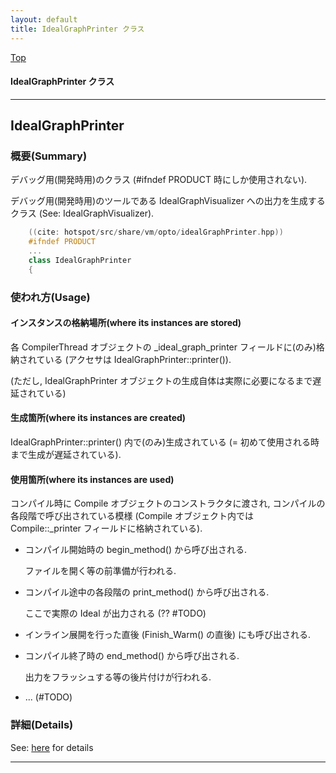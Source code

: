 ```yaml
---
layout: default
title: IdealGraphPrinter クラス 
---
```

[Top](../index.html)

#### IdealGraphPrinter クラス 



---
## <a name="noHE0dfXjQ" id="noHE0dfXjQ">IdealGraphPrinter</a>

### 概要(Summary)
デバッグ用(開発時用)のクラス (#ifndef PRODUCT 時にしか使用されない).

デバッグ用(開発時用)のツールである IdealGraphVisualizer への出力を生成するクラス (See: IdealGraphVisualizer).


```cpp
    ((cite: hotspot/src/share/vm/opto/idealGraphPrinter.hpp))
    #ifndef PRODUCT
    ...
    class IdealGraphPrinter
    {
```

### 使われ方(Usage)
#### インスタンスの格納場所(where its instances are stored)
各 CompilerThread オブジェクトの _ideal_graph_printer フィールドに(のみ)格納されている
(アクセサは IdealGraphPrinter::printer()).

(ただし, IdealGraphPrinter オブジェクトの生成自体は実際に必要になるまで遅延されている)

#### 生成箇所(where its instances are created)
IdealGraphPrinter::printer() 内で(のみ)生成されている (= 初めて使用される時まで生成が遅延されている).

#### 使用箇所(where its instances are used)
コンパイル時に Compile オブジェクトのコンストラクタに渡され, コンパイルの各段階で呼び出されている模様
(Compile オブジェクト内では Compile::_printer フィールドに格納されている).

* コンパイル開始時の begin_method() から呼び出される.
  
  ファイルを開く等の前準備が行われる.

* コンパイル途中の各段階の print_method() から呼び出される.
  
  ここで実際の Ideal が出力される (?? #TODO)

* インライン展開を行った直後 (Finish_Warm() の直後) にも呼び出される.
  
* コンパイル終了時の end_method() から呼び出される.
  
  出力をフラッシュする等の後片付けが行われる.

* ... (#TODO)




### 詳細(Details)
See: [here](../doxygen/classIdealGraphPrinter.html) for details

---
